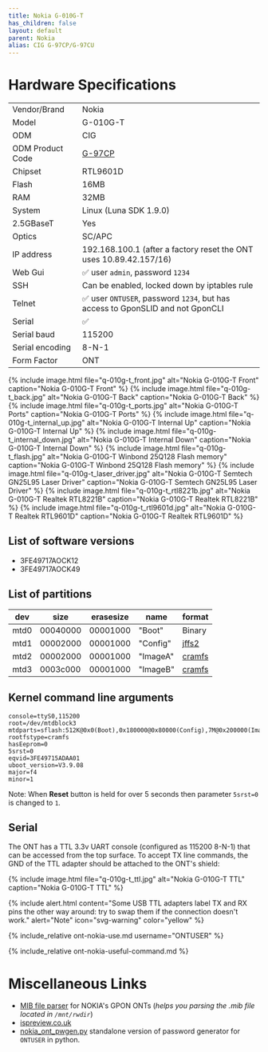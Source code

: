 ```yaml
---
title: Nokia G-010G-T
has_children: false
layout: default
parent: Nokia
alias: CIG G-97CP/G-97CU
---
```


# Hardware Specifications

|                  |                                                                                |
| ---------------- | ------------------------------------------------------------------------------ |
| Vendor/Brand     | Nokia                                                                          |
| Model            | G-010G-T                                                                       |
| ODM              | CIG                                                                            |
| ODM Product Code | [G-97CP](/ont-cig-g-97cp)                                                      |
| Chipset          | RTL9601D                                                                       |
| Flash            | 16MB                                                                           |
| RAM              | 32MB                                                                           |
| System           | Linux (Luna SDK 1.9.0)                                                         |
| 2.5GBaseT        | Yes                                                                            |
| Optics           | SC/APC                                                                         |
| IP address       | 192.168.100.1  (after a factory reset the ONT uses 10.89.42.157/16)            |
| Web Gui          | ✅ user `admin`, password `1234`                                               |
| SSH              | Can be enabled, locked down by iptables rule                                   |
| Telnet           | ✅ user `ONTUSER`, password `1234`, but has access to GponSLID and not GponCLI |
| Serial           | ✅                                                                             |
| Serial baud      | 115200                                                                         |
| Serial encoding  | 8-N-1                                                                          |
| Form Factor      | ONT                                                                            |

{% include image.html file="q-010g-t_front.jpg"  alt="Nokia G-010G-T Front" caption="Nokia G-010G-T Front" %}
{% include image.html file="q-010g-t_back.jpg"  alt="Nokia G-010G-T Back" caption="Nokia G-010G-T Back" %}
{% include image.html file="q-010g-t_ports.jpg"  alt="Nokia G-010G-T Ports" caption="Nokia G-010G-T Ports" %}
{% include image.html file="q-010g-t_internal_up.jpg"  alt="Nokia G-010G-T Internal Up" caption="Nokia G-010G-T Internal Up" %}
{% include image.html file="q-010g-t_internal_down.jpg"  alt="Nokia G-010G-T Internal Down" caption="Nokia G-010G-T Internal Down" %}
{% include image.html file="q-010g-t_flash.jpg"         alt="Nokia G-010G-T Winbond 25Q128 Flash memory"  caption="Nokia G-010G-T Winbond 25Q128 Flash memory"  %}
{% include image.html file="q-010g-t_laser_driver.jpg"  alt="Nokia G-010G-T Semtech GN25L95 Laser Driver" caption="Nokia G-010G-T Semtech GN25L95 Laser Driver" %}
{% include image.html file="q-010g-t_rtl8221b.jpg"      alt="Nokia G-010G-T Realtek RTL8221B"             caption="Nokia G-010G-T Realtek RTL8221B"             %}
{% include image.html file="q-010g-t_rtl9601d.jpg"      alt="Nokia G-010G-T Realtek RTL9601D"             caption="Nokia G-010G-T Realtek RTL9601D"             %}

## List of software versions
- 3FE49717AOCK12 
- 3FE49717AOCK49 

## List of partitions

| dev  | size     | erasesize | name     | format                                          |
| ---- | -------- | --------- | -------- | ----------------------------------------------- |
| mtd0 | 00040000 | 00001000  | "Boot"   | Binary                                          |
| mtd1 | 00002000 | 00001000  | "Config" | [jffs2](https://en.wikipedia.org/wiki/JFFS2)    |
| mtd2 | 00002000 | 00001000  | "ImageA" | [cramfs](https://en.wikipedia.org/wiki/Cramfs)  |
| mtd3 | 0003c000 | 00001000  | "ImageB" | [cramfs](https://en.wikipedia.org/wiki/Cramfs)  |

## Kernel command line arguments
```
console=ttyS0,115200  
root=/dev/mtdblock3 
mtdparts=sflash:512K@0x0(Boot),0x180000@0x80000(Config),7M@0x200000(ImageA),7M@0x900000(ImageB) 
rootfstype=cramfs 
hasEeprom=0 
5srst=0 
eqvid=3FE49715ADAA01 
uboot_version=V3.9.08 
major=f4 
minor=1
```

Note: When **Reset** button is held for over 5 seconds then parameter `5srst=0` is changed to `1`.

## Serial

The ONT has a TTL 3.3v UART console (configured as 115200 8-N-1) that can be accessed from the top surface. To accept TX line commands, the GND of the TTL adapter should be attached to the ONT's shield:

{% include image.html file="q-010g-t_ttl.jpg"  alt="Nokia G-010G-T TTL" caption="Nokia G-010G-T TTL" %}

{% include alert.html content="Some USB TTL adapters label TX and RX pins the other way around: try to swap them if the connection doesn't work." alert="Note"  icon="svg-warning" color="yellow" %}

{% include_relative ont-nokia-use.md username="ONTUSER" %}

{% include_relative ont-nokia-useful-command.md %}

# Miscellaneous Links
- [MIB file parser](https://github.com/nanomad/nokia-ont-mib-parser) for NOKIA's GPON ONTs (*helps you parsing the .mib file located in `/mnt/rwdir`*)
- [ispreview.co.uk](https://www.ispreview.co.uk/index.php/2022/09/pictured-openreachs-future-2-5gbps-ont-for-fttp-broadband.html)
- [nokia_ont_pwgen.py](https://github.com/amnemonic/hack-gpon) standalone version of password generator for `ONTUSER` in python.
